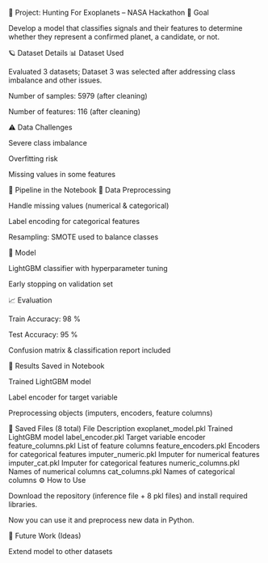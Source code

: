 🚀 Project: Hunting For Exoplanets – NASA Hackathon
🎯 Goal

Develop a model that classifies signals and their features to determine whether they represent
a confirmed planet, a candidate, or not.

🪐 Dataset Details
📊 Dataset Used

Evaluated 3 datasets; Dataset 3 was selected after addressing class imbalance and other issues.

Number of samples: 5979 (after cleaning)

Number of features: 116 (after cleaning)

⚠️ Data Challenges

Severe class imbalance

Overfitting risk

Missing values in some features

🧩 Pipeline in the Notebook
🔧 Data Preprocessing

Handle missing values (numerical & categorical)

Label encoding for categorical features

Resampling: SMOTE used to balance classes

🤖 Model

LightGBM classifier with hyperparameter tuning

Early stopping on validation set

📈 Evaluation

Train Accuracy: 98 %

Test Accuracy: 95 %

Confusion matrix & classification report included

💾 Results Saved in Notebook

Trained LightGBM model

Label encoder for target variable

Preprocessing objects (imputers, encoders, feature columns)

📁 Saved Files (8 total)
File	Description
exoplanet_model.pkl	Trained LightGBM model
label_encoder.pkl	Target variable encoder
feature_columns.pkl	List of feature columns
feature_encoders.pkl	Encoders for categorical features
imputer_numeric.pkl	Imputer for numerical features
imputer_cat.pkl	Imputer for categorical features
numeric_columns.pkl	Names of numerical columns
cat_columns.pkl	Names of categorical columns
⚙️ How to Use

Download the repository (inference file + 8 pkl files) and install required libraries.

Now you can use it and preprocess new data in Python.

🔮 Future Work (Ideas)

Extend model to other datasets
